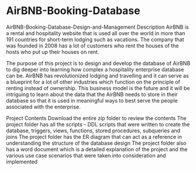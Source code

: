 # AirBNB-Booking-Database
AirBNB-Booking-Database-Design-and-Management
Description
AirBNB is a rental and hospitality website that is used all over the world in more than 191 countries for short-term lodging such as vacations. The company that was founded in 2008 has a lot of customers who rent the houses of the hosts who put up their houses on rent.

The purpose of this project is to design and develop the database of AirBNB to dig deeper into learning how complex a hospitality enterprise database can be. AirBNB has revolutionized lodging and travelling and it can serve as a blueprint for a lot of other industries which function on the principle of renting instead of ownership. This business model is the future and it will be intriguing to learn about the data that the AirBNB needs to store in their database so that it is used in meaningful ways to best serve the people associated with the enterprise.

Project Contents
Download the entire zip folder to review the contents
The project folder has all the scripts - DDL scripts that were written to create the database, triggers, views, functions, stored procedures, subqueries and joins
The project folder has the ER diagram that can act as a reference in understanding the structure of the database design
The project folder also has a word document which is a detailed explanation of the project and the various use case scenarios that were taken into consideration and implemented
